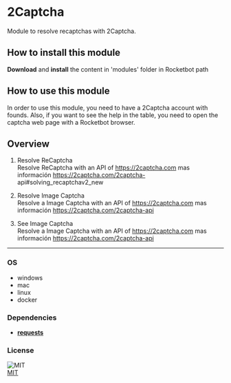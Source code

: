 



# 2Captcha
  
Module to resolve recaptchas with 2Captcha.

## How to install this module
  
__Download__ and __install__ the content in 'modules' folder in Rocketbot path  


## How to use this module
In order to use this module, you need to have a 2Captcha account with founds. Also, if you 
want to see the help in the table, you need to open the captcha web page with a Rocketbot browser.


## Overview


1. Resolve ReCaptcha  
Resolve ReCaptcha with an API of https://2captcha.com mas información https://2captcha.com/2captcha-
api#solving_recaptchav2_new

2. Resolve Image Captcha   
Resolve a Image Captcha with an API of https://2captcha.com mas información https://2captcha.com/2captcha-api

3. See Image Captcha   
Resolve a Image Captcha with an API of https://2captcha.com mas información https://2captcha.com/2captcha-api  




----
### OS

- windows
- mac
- linux
- docker

### Dependencies
- [**requests**](https://pypi.org/project/requests/)
### License
  
![MIT](https://camo.githubusercontent.com/107590fac8cbd65071396bb4d04040f76cde5bde/687474703a2f2f696d672e736869656c64732e696f2f3a6c6963656e73652d6d69742d626c75652e7376673f7374796c653d666c61742d737175617265)  
[MIT](http://opensource.org/licenses/mit-license.ph)